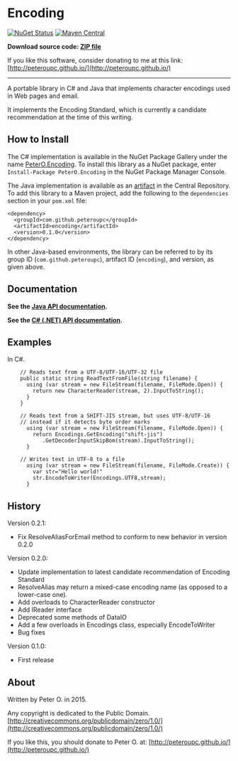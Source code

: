 Encoding
=======

[![NuGet Status](http://img.shields.io/nuget/v/PeterO.Encoding.svg?style=flat)](https://www.nuget.org/packages/PeterO.Encoding)
[![Maven Central](https://img.shields.io/maven-central/v/com.github.peteroupc/encoding.svg?style=plastic)](https://search.maven.org/#search|ga|1|g%3A%22com.github.peteroupc%22%20AND%20a%3A%22encoding%22)

**Download source code: [ZIP file](https://github.com/peteroupc/MailLib/archive/master.zip)**

If you like this software, consider donating to me at this link: [http://peteroupc.github.io/](http://peteroupc.github.io/)

----

A portable library in C# and Java that implements character encodings used in Web pages and email.

It implements the Encoding Standard, which is currently a candidate recommendation at the time of this writing.

How to Install
---------
The C# implementation is available in the
NuGet Package Gallery under the name
[PeterO.Encoding](https://www.nuget.org/packages/PeterO.Encoding). To install
this library as a NuGet package, enter `Install-Package PeterO.Encoding` in the
NuGet Package Manager Console.

The Java implementation is available
as an [artifact](https://search.maven.org/#search|ga|1|g%3A%22com.github.peteroupc%22%20AND%20a%3A%22encoding%22) in the Central Repository. To add this library to a Maven
project, add the following to the `dependencies` section in your `pom.xml` file:

    <dependency>
      <groupId>com.github.peteroupc</groupId>
      <artifactId>encoding</artifactId>
      <version>0.1.0</version>
    </dependency>

In other Java-based environments, the library can be referred to by its
group ID (`com.github.peteroupc`), artifact ID (`encoding`), and version, as given above.

Documentation
------------

**See the [Java API documentation](https://peteroupc.github.io/Encoding/api/).**

**See the [C# (.NET) API documentation](https://peteroupc.github.io/Encoding/docs/).**

Examples
-------------

In C#.

```
    // Reads text from a UTF-8/UTF-16/UTF-32 file
    public static string ReadTextFromFile(string filename) {
      using (var stream = new FileStream(filename, FileMode.Open)) {
        return new CharacterReader(stream, 2).InputToString();
      }
    }
```

```
    // Reads text from a SHIFT-JIS stream, but uses UTF-8/UTF-16
    // instead if it detects byte order marks
      using (var stream = new FileStream(filename, FileMode.Open)) {
        return Encodings.GetEncoding("shift-jis")
           .GetDecoderInputSkipBom(stream).InputToString();
      }
```

```
    // Writes text in UTF-8 to a file
      using (var stream = new FileStream(filename, FileMode.Create)) {
        var str="Hello world!"
        str.EncodeToWriter(Encodings.UTF8,stream);
      }
```

History
-----------

Version 0.2.1:

- Fix ResolveAliasForEmail method to conform to new behavior
in version 0.2.0

Version 0.2.0:

- Update implementation to latest candidate recommendation of Encoding Standard
- ResolveAlias may return a mixed-case encoding name (as opposed to a lower-case one).
- Add overloads to CharacterReader constructor
- Add IReader interface
- Deprecated some methods of DataIO
- Add a few overloads in Encodings class, especially EncodeToWriter
- Bug fixes

Version 0.1.0:

- First release

About
-----------

Written by Peter O. in 2015.

Any copyright is dedicated to the Public Domain.
[http://creativecommons.org/publicdomain/zero/1.0/](http://creativecommons.org/publicdomain/zero/1.0/)

If you like this, you should donate to Peter O.
at: [http://peteroupc.github.io/](http://peteroupc.github.io/)
